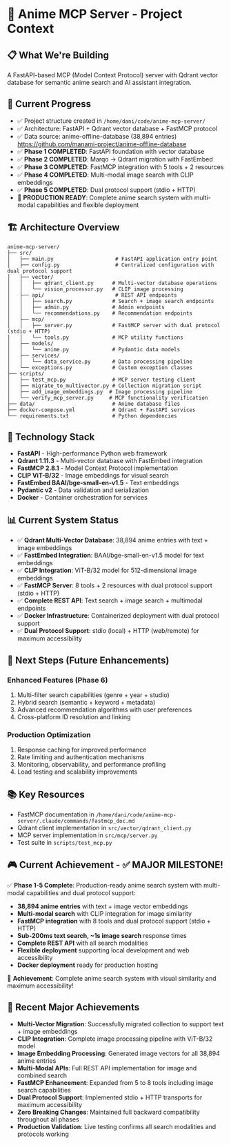 # 🚀 Anime MCP Server - Project Context

## 📋 What We're Building

A FastAPI-based MCP (Model Context Protocol) server with Qdrant vector database for semantic anime search and AI assistant integration.

## 🎯 Current Progress

- ✅ Project structure created in `/home/dani/code/anime-mcp-server/`
- ✅ Architecture: FastAPI + Qdrant vector database + FastMCP protocol
- ✅ Data source: anime-offline-database (38,894 entries) https://github.com/manami-project/anime-offline-database
- ✅ **Phase 1 COMPLETED**: FastAPI foundation with vector database
- ✅ **Phase 2 COMPLETED**: Marqo → Qdrant migration with FastEmbed
- ✅ **Phase 3 COMPLETED**: FastMCP integration with 5 tools + 2 resources
- ✅ **Phase 4 COMPLETED**: Multi-modal image search with CLIP embeddings
- ✅ **Phase 5 COMPLETED**: Dual protocol support (stdio + HTTP)
- 🎯 **PRODUCTION READY**: Complete anime search system with multi-modal capabilities and flexible deployment

## 🏗️ Architecture Overview

```
anime-mcp-server/
├── src/
│   ├── main.py                    # FastAPI application entry point
│   ├── config.py                  # Centralized configuration with dual protocol support
│   ├── vector/
│   │   ├── qdrant_client.py      # Multi-vector database operations
│   │   └── vision_processor.py   # CLIP image processing
│   ├── api/                       # REST API endpoints
│   │   ├── search.py             # Search + image search endpoints
│   │   ├── admin.py              # Admin endpoints
│   │   └── recommendations.py    # Recommendation endpoints
│   ├── mcp/
│   │   ├── server.py             # FastMCP server with dual protocol (stdio + HTTP)
│   │   └── tools.py              # MCP utility functions
│   ├── models/
│   │   └── anime.py              # Pydantic data models
│   ├── services/
│   │   └── data_service.py       # Data processing pipeline
│   └── exceptions.py             # Custom exception classes
├── scripts/
│   ├── test_mcp.py               # MCP server testing client
│   ├── migrate_to_multivector.py # Collection migration script
│   ├── add_image_embeddings.py  # Image processing pipeline
│   └── verify_mcp_server.py     # MCP functionality verification
├── data/                         # Anime database files
├── docker-compose.yml            # Qdrant + FastAPI services
└── requirements.txt              # Python dependencies
```

## 🔧 Technology Stack

- **FastAPI** - High-performance Python web framework
- **Qdrant 1.11.3** - Multi-vector database with FastEmbed integration
- **FastMCP 2.8.1** - Model Context Protocol implementation
- **CLIP ViT-B/32** - Image embeddings for visual search
- **FastEmbed BAAI/bge-small-en-v1.5** - Text embeddings
- **Pydantic v2** - Data validation and serialization
- **Docker** - Container orchestration for services

## 📊 Current System Status

- ✅ **Qdrant Multi-Vector Database**: 38,894 anime entries with text + image embeddings
- ✅ **FastEmbed Integration**: BAAI/bge-small-en-v1.5 model for text embeddings
- ✅ **CLIP Integration**: ViT-B/32 model for 512-dimensional image embeddings
- ✅ **FastMCP Server**: 8 tools + 2 resources with dual protocol support (stdio + HTTP)
- ✅ **Complete REST API**: Text search + image search + multimodal endpoints
- ✅ **Docker Infrastructure**: Containerized deployment with dual protocol support
- ✅ **Dual Protocol Support**: stdio (local) + HTTP (web/remote) for maximum accessibility

## 🎯 Next Steps (Future Enhancements)

### Enhanced Features (Phase 6)

1. Multi-filter search capabilities (genre + year + studio)
2. Hybrid search (semantic + keyword + metadata)
3. Advanced recommendation algorithms with user preferences
4. Cross-platform ID resolution and linking

### Production Optimization

1. Response caching for improved performance
2. Rate limiting and authentication mechanisms
3. Monitoring, observability, and performance profiling
4. Load testing and scalability improvements

## 📚 Key Resources

- FastMCP documentation in `/home/dani/code/anime-mcp-server/.claude/commands/fastmcp_doc.md`
- Qdrant client implementation in `src/vector/qdrant_client.py`
- MCP server implementation in `src/mcp/server.py`
- Test suite in `scripts/test_mcp.py`

## 🎮 Current Achievement - ✅ MAJOR MILESTONE!

✅ **Phase 1-5 Complete**: Production-ready anime search system with multi-modal capabilities and dual protocol support:

- **38,894 anime entries** with text + image vector embeddings
- **Multi-modal search** with CLIP integration for image similarity
- **FastMCP integration** with 8 tools and dual protocol support (stdio + HTTP)
- **Sub-200ms text search, ~1s image search** response times
- **Complete REST API** with all search modalities
- **Flexible deployment** supporting local development and web accessibility
- **Docker deployment** ready for production hosting

🚀 **Achievement**: Complete anime search system with visual similarity and maximum accessibility!

## 🔧 Recent Major Achievements

- **Multi-Vector Migration**: Successfully migrated collection to support text + image embeddings
- **CLIP Integration**: Complete image processing pipeline with ViT-B/32 model
- **Image Embedding Processing**: Generated image vectors for all 38,894 anime entries
- **Multi-Modal APIs**: Full REST API implementation for image and combined search
- **FastMCP Enhancement**: Expanded from 5 to 8 tools including image search capabilities
- **Dual Protocol Support**: Implemented stdio + HTTP transports for maximum accessibility
- **Zero Breaking Changes**: Maintained full backward compatibility throughout all phases
- **Production Validation**: Live testing confirms all search modalities and protocols working
